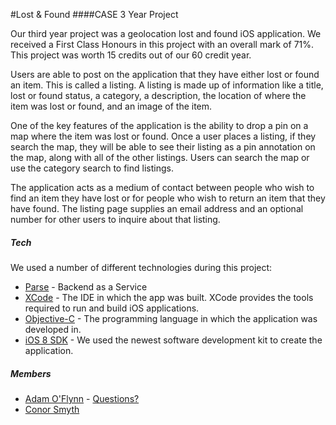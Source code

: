 #Lost  & Found
####CASE 3 Year Project

Our third year project was a geolocation lost and found iOS application. We received a First Class Honours in this project with an overall mark of 71%. This project was worth 15 credits out of our 60 credit year.

Users are able to post on the application that they have either lost or found an item. This is called a listing. A listing is made up of information like a title, lost or found status, a category, a description, the location of where the item was lost or found, and an image of the item.

One of the key features of the application is the ability to drop a pin on a map where the item was lost or found. Once a user places a listing, if they search the map, they will be able to see their listing as a pin annotation on the map, along with all of the other listings. Users can search the map or use the category search to find listings.

The application acts as a medium of contact between people who wish to find an item they have
lost or for people who wish to return an item that they have found. The listing page supplies an
email address and an optional number for other users to inquire about that listing. 


##### Tech

We used a number of different technologies during this project:

* [Parse](www.parse.com) - Backend as a Service
* [XCode](https://developer.apple.com/xcode/) - The IDE in which the app was built. XCode provides the tools required to run and build iOS applications. 
* [Objective-C](https://en.wikipedia.org/wiki/Objective-C) - The programming language in which the application was developed in. 
* [iOS 8 SDK](https://developer.apple.com/ios/download/) - We used the newest software development kit to create the application. 

##### Members
* [Adam O'Flynn](www.github.com/aoflynn) - [Questions?](mailto:aoflynn9909@gmail.com)
* [Conor Smyth](www.github.com/smythconor)


